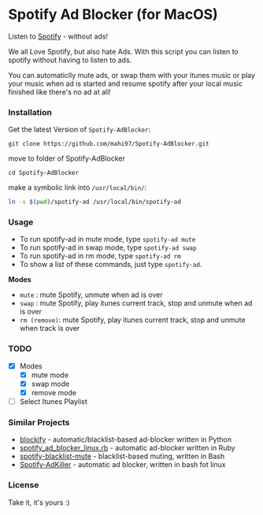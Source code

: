 # Spotify Ad Blocker (for MacOS)

Listen to [Spotify](https://www.spotify.com) - without ads!


We all Love Spotify, but also hate Ads.
With this script you can listen to spotify without having to listen to ads.

You can automaticlly mute ads, or swap them with your itunes music or play your music when ad is started and resume spotify after your local music finished like there's no ad at all!

### Installation

Get the latest Version of `Spotify-AdBlocker`:

    git clone https://github.com/mahi97/Spotify-AdBlocker.git

move to folder of Spotify-AdBlocker

    cd Spotify-AdBlocker

make a symbolic link into `/usr/local/bin/`:

```bash
ln -s $(pwd)/spotify-ad /usr/local/bin/spotify-ad
```

### Usage


* To run spotify-ad in mute mode, type `spotify-ad mute`
* To run spotify-ad in swap mode, type `spotify-ad swap`
* To run spotify-ad in rm   mode, type `spotify-ad rm`
* To show a list of these commands, just type `spotify-ad`.


**Modes**

- `mute`       : mute Spotify, unmute when ad is over
- `swap`       : mute Spotify, play itunes current track, stop and unmute when ad    is over
- `rm (remove)`: mute Spotify, play itunes current track, stop and unmute when track is over

### TODO

- [x] Modes
  - [x] mute   mode
  - [x] swap   mode
  - [x] remove mode 
- [ ] Select Itunes Playlist

### Similar Projects


- [blockify](https://github.com/mikar/blockify) - automatic/blacklist-based ad-blocker written in Python
- [spotify_ad_blocker_linux.rb](https://github.com/superr4y/hacks/blob/master/spotify/spotify_ad_blocker_linux.rb) - automatic ad-blocker written in Ruby
- [spotify-blacklist-mute](https://github.com/ysangkok/spotify-blacklist-mute) - blacklist-based muting, written in Bash
- [Spotify-AdKiller](https://github.com/SecUpwN/Spotify-AdKiller) - automatic ad blocker, written in bash fot linux

### License

Take it, it's yours :)
